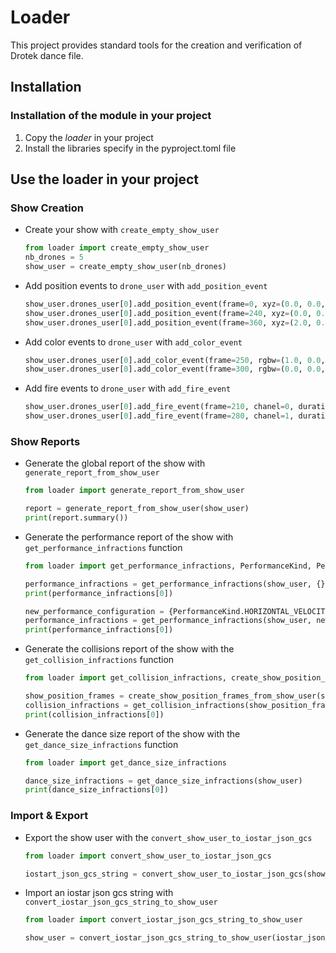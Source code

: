 # Loader

This project provides standard tools for the creation and verification of Drotek dance file.

## Installation

### Installation of the module in your project

1. Copy the _loader_ in your project
1. Install the libraries specify in the pyproject.toml file

## Use the loader in your project

### Show Creation

- Create your show with `create_empty_show_user`

  ```python
  from loader import create_empty_show_user
  nb_drones = 5
  show_user = create_empty_show_user(nb_drones)
  ```

- Add position events to `drone_user` with `add_position_event`

  ```python
  show_user.drones_user[0].add_position_event(frame=0, xyz=(0.0, 0.0, 0.0))
  show_user.drones_user[0].add_position_event(frame=240, xyz=(0.0, 0.0, 10.0))
  show_user.drones_user[0].add_position_event(frame=360, xyz=(2.0, 0.0, 10.0))
  ```

- Add color events to `drone_user` with `add_color_event`

  ```python
  show_user.drones_user[0].add_color_event(frame=250, rgbw=(1.0, 0.0, 0.0, 0.0))
  show_user.drones_user[0].add_color_event(frame=300, rgbw=(0.0, 0.0, 1.0, 0.0))
  ```

- Add fire events to `drone_user` with `add_fire_event`

  ```python
  show_user.drones_user[0].add_fire_event(frame=210, chanel=0, duration_frame=0)
  show_user.drones_user[0].add_fire_event(frame=280, chanel=1, duration_frame=0)
  ```

### Show Reports

- Generate the global report of the show with `generate_report_from_show_user`

  ```python
  from loader import generate_report_from_show_user

  report = generate_report_from_show_user(show_user)
  print(report.summary())
  ```

- Generate the performance report of the show with `get_performance_infractions` function

  ```python
  from loader import get_performance_infractions, PerformanceKind, PerformanceRange

  performance_infractions = get_performance_infractions(show_user, {})
  print(performance_infractions[0])

  new_performance_configuration = {PerformanceKind.HORIZONTAL_VELOCITY: PerformanceRange(3.0)}
  performance_infractions = get_performance_infractions(show_user, new_performance_configuration)
  print(performance_infractions[0])
  ```

- Generate the collisions report of the show with the `get_collision_infractions` function

  ```python
  from loader import get_collision_infractions, create_show_position_frames_from_show_user

  show_position_frames = create_show_position_frames_from_show_user(show_user)
  collision_infractions = get_collision_infractions(show_position_frames)
  print(collision_infractions[0])
  ```

- Generate the dance size report of the show with the `get_dance_size_infractions`
  function

  ```python
  from loader import get_dance_size_infractions

  dance_size_infractions = get_dance_size_infractions(show_user)
  print(dance_size_infractions[0])
  ```

### Import & Export

- Export the show user with the `convert_show_user_to_iostar_json_gcs`

  ```python
  from loader import convert_show_user_to_iostar_json_gcs

  iostart_json_gcs_string = convert_show_user_to_iostar_json_gcs(show_user)
  ```

- Import an iostar json gcs string with `convert_iostar_json_gcs_string_to_show_user`

  ```python
  from loader import convert_iostar_json_gcs_string_to_show_user

  show_user = convert_iostar_json_gcs_string_to_show_user(iostar_json_gcs_string)
  ```
